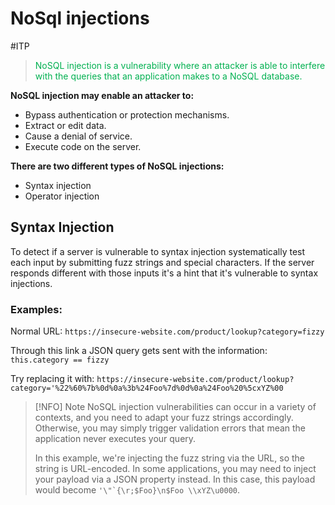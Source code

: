 # NoSql injections
#ITP 

><span style="color:#00b050">NoSQL injection is a vulnerability where an attacker is able to interfere with the queries that an application makes to a NoSQL database.</span>

**NoSQL injection may enable an attacker to:**
- Bypass authentication or protection mechanisms.
- Extract or edit data.
- Cause a denial of service.
- Execute code on the server.

**There are two different types of NoSQL injections:**
- Syntax injection
- Operator injection


## Syntax Injection

To detect if a server is vulnerable to syntax injection systematically test each input by submitting fuzz strings and special characters. If the server responds different with those inputs it's a hint that it's vulnerable to syntax injections.
### Examples:

Normal URL:
``https://insecure-website.com/product/lookup?category=fizzy``

Through this link a JSON query gets sent with the information:
`this.category == fizzy`

Try replacing it with:
``https://insecure-website.com/product/lookup?category='%22%60%7b%0d%0a%3b%24Foo%7d%0d%0a%24Foo%20%5cxYZ%00``

>[!NFO] Note
>NoSQL injection vulnerabilities can occur in a variety of contexts, and you need to adapt your fuzz strings accordingly. Otherwise, you may simply trigger validation errors that mean the application never executes your query.
>
>In this example, we're injecting the fuzz string via the URL, so the string is URL-encoded. In some applications, you may need to inject your payload via a JSON property instead. In this case, this payload would become ``'\"`{\r;$Foo}\n$Foo \\xYZ\u0000``.
